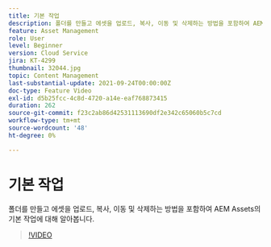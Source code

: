 ```yaml
---
title: 기본 작업
description: 폴더를 만들고 에셋을 업로드, 복사, 이동 및 삭제하는 방법을 포함하여 AEM Assets의 기본 작업에 대해 알아봅니다.
feature: Asset Management
role: User
level: Beginner
version: Cloud Service
jira: KT-4299
thumbnail: 32044.jpg
topic: Content Management
last-substantial-update: 2021-09-24T00:00:00Z
doc-type: Feature Video
exl-id: d5b25fcc-4c8d-4720-a14e-eaf768873415
duration: 262
source-git-commit: f23c2ab86d42531113690df2e342c65060b5c7cd
workflow-type: tm+mt
source-wordcount: '48'
ht-degree: 0%

---
```


# 기본 작업

폴더를 만들고 에셋을 업로드, 복사, 이동 및 삭제하는 방법을 포함하여 AEM Assets의 기본 작업에 대해 알아봅니다.

>[!VIDEO](https://video.tv.adobe.com/v/32044?quality=12&learn=on)
